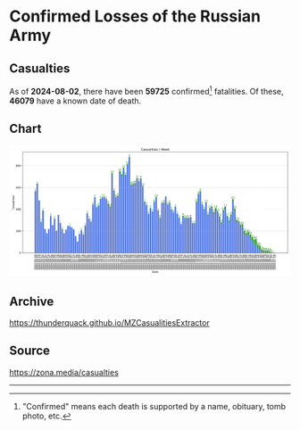 
# Confirmed Losses of the Russian Army

## Casualties

As of **2024-08-02**, there have been **59725** confirmed[^1] fatalities.
Of these, **46079** have a known date of death.

## Chart

![7-Day Intervals Bar Chart](./docs/7days.svg)

## Archive

https://thunderquack.github.io/MZCasualitiesExtractor

## Source

https://zona.media/casualties

---

[^1]: "Confirmed" means each death is supported by a name, obituary, tomb photo, etc.
